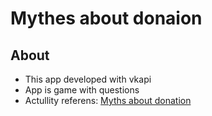 # Mythes about donaion

## About

 - This app developed with vkapi
 - App is game with questions
 - Actullity referens: [Myths about donation](https://vk.com/services?w=app51889430_127044462)

